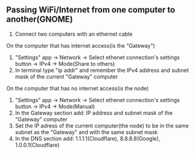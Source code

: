 ## Passing WiFi/Internet from one computer to another(GNOME)
1. Connect two computers with an ethernet cable

On the computer that has internet access(is the "Gateway")
1. "Settings" app -> Network -> Select ethenet connection's settings button -> IPv4 -> Mode(Share to others)
2. In terminal type "ip addr" and remember the IPv4 address and subnet mask of the current "Gateway" computer

On the computer that has no internet access(is the node)
1. "Settings" app -> Network -> Select ethenet connection's settings button -> IPv4 -> Mode(Manual)
2. In the Gateway section add: IP address and subnet mask of the "Gateway" computer
4. Set the IP adress of the current computer(the node) to be in the same subnet as the "Gateway" and with the same subnet mask
5. In the DNS section add: 1.1.1.1(Cloudflare), 8.8.8.8(Google), 1.0.0.1(Cloudflare)
